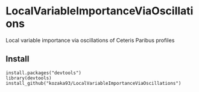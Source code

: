 # LocalVariableImportanceViaOscillations
Local variable importance via oscillations of Ceteris Paribus profiles


## Install 
```{r}
install.packages("devtools")
library(devtools)
install_github("kozaka93/LocalVariableImportanceViaOscillations")
```


